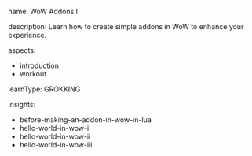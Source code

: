 name: WoW Addons I

description: Learn how to create simple addons in WoW to enhance your experience.

aspects:
  - introduction
  - workout

learnType: GROKKING

insights:
  - before-making-an-addon-in-wow-in-lua
  - hello-world-in-wow-i
  - hello-world-in-wow-ii
  - hello-world-in-wow-iii
